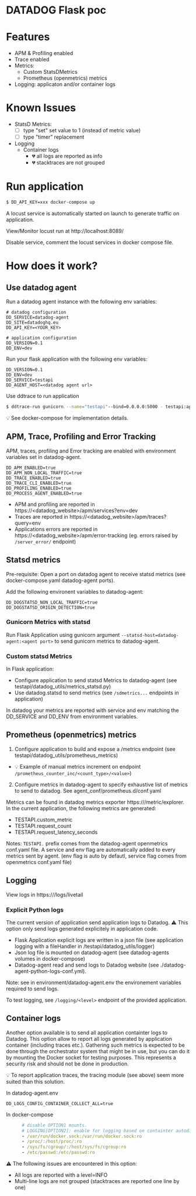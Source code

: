 # DATADOG Flask poc

# Features
- APM & Profiling enabled
- Trace enabled
- Metrics:
  - Custom StatsDMetrics
  - Prometheus (openmetrics) metrics
- Logging: applicaton and/or container logs

# Known Issues
- StatsD Metrics:
  - [ ] type "set" set value to 1 (instead of metric value)
  - [ ] type "timer" replacement
- Logging
  - Container logs
    - :broken_heart: all logs are reported as info
    - :broken_heart: stacktraces are not grouped 

# Run application

```bash
$ DD_API_KEY=xxx docker-compose up
```

A locust service is automatically started on launch to generate traffic on application.

View/Monitor locust run at http://localhost:8089/

Disable service, comment the locust services in docker compose file.

# How does it work?
## Use datadog agent

Run a datadog agent instance with the following env variables:
```dotenv
# datadog configuration
DD_SERVICE=datadog-agent
DD_SITE=datadoghq.eu
DD_API_KEY=<YOUR_KEY>

# application configuration
DD_VERSION=0.1
DD_ENV=dev
```

Run your flask application with the following env variables:
```dotenv
DD_VERSION=0.1
DD_ENV=dev
DD_SERVICE=testapi
DD_AGENT_HOST=<datadog agent url>
```

Use ddtrace to run application
```bash
$ ddtrace-run gunicorn --name="testapi"--bind=0.0.0.0:5000 - testapi:app
```

:bulb: See docker-compose for implementation details.


## APM, Trace, Profiling and Error Tracking
APM, traces, profiling and Error tracking are enabled with environment variables set in datadog-agent.

```dotenv
DD_APM_ENABLED=true
DD_APM_NON_LOCAL_TRAFFIC=true
DD_TRACE_ENABLED=true
DD_TRACE_CLI_ENABLED=true
DD_PROFILING_ENABLED=true
DD_PROCESS_AGENT_ENABLED=true
```

- APM and profiling are reported in https://<datadog_website>/apm/services?env=dev
- Traces are reported in https://<datadog_website>/apm/traces?query=env
- Applications errors are reported in https://<datadog_website>/apm/error-tracking (eg. errors raised by `/server_error/` endpoint)

## Statsd metrics
Pre-requisite: Open a port on datadog agent to receive statsd metrics (see docker-compose.yaml datadog-agent ports).

Add the following environent variables to datadog-agent:
```dotenv
DD_DOGSTATSD_NON_LOCAL_TRAFFIC=true
DD_DOGSTATSD_ORIGIN_DETECTION=true
```

### Gunicorn Metrics with statsd
Run Flask Application using gunicorn argument `--statsd-host=datadog-agent:<agent port>` to send gunicorn metrics to datadog-agent.


### Custom statsd Metrics
In Flask application:
   - Configure application to send statsd Metrics to datadog-agent (see testapi/datadog_utils/metrics_statsd.py)
   - Use datadog.statsd to send metrics (see `/sdmetrics...` endpoints in application)

In datadog your metrics are reported with service and env matching the DD_SERVICE and DD_ENV from environment variables.


## Prometheus (openmetrics) metrics
1. Configure application to build and expose a /metrics endpoint (see testapi/datadog_utils/prometheus_metrics)
  - :bulb: Example of manual metrics increment on endpoint `/prometheus_counter_inc/<count_type>/<value>`) 
2. Configure metrics in datadog-agent to specify exhaustive list of metrics to send to datadog. See agent_conf/prometheus.d/conf.yaml

Metrics can be found in datadog metrics exporter https://<datadog website>/metric/explorer. In the current application, the following metrics are generated:
 - TESTAPI.custom_metric
 - TESTAPI.request_count
 - TESTAPI.request_latency_seconds

Notes: `TESTAPI.` prefix comes from the datadog-agent openmetrics conf.yaml file. A service and env flag are automatically 
added to every metrics sent by agent. (env flag is auto by defautl, service flag comes from openmetrics conf.yaml file)

## Logging 

View logs in https://<datadog website>/logs/livetail

### Explicit Python logs
The current version of application send application logs to Datadog. 
:warning: This option only send logs generated explicitely in application code.

- Flask Application explicit logs are written in a json file (see application logging with a fileHandler in /testapi/datadog_utils/logger)
- Json log file is mounted on datadog-agent (see datadog-agents volumes in docker-compose)
- Datadog-agent read and send logs to Datadog website (see ./datadog-agent-python-logs-conf.yml).

Note: see in environment/datadog-agent.env the environement variables required to send logs.

To test logging, see `/logging/<level>` endpoint of the provided application.

## Container logs
Another option available is to send all application containter logs to Datadog.
This option allow to report all logs generated by application container (including traces etc.). Gathering such metrics is expected to be done through the orchestrator system that might be in use, but you can do it by mounting the Docker socket for testing purposes. This represents a security risk and should not be done in production.

:bulb: To report application traces, the tracing module (see above) seem more suited than this solution.

In datadog-agent.env
```dotenv
DD_LOGS_CONFIG_CONTAINER_COLLECT_ALL=true
```

In docker-compose
```yaml
      # disable OPTION1 mounts.
      # LOGGING[OPTION2]: enable for logging based on containter autodiscovery
      - /var/run/docker.sock:/var/run/docker.sock:ro
      - /proc/:/host/proc/:ro
      - /sys/fs/cgroup/:/host/sys/fs/cgroup:ro
      - /etc/passwd:/etc/passwd:ro
```
:warning: The following issues are encountered in this option:
 - All logs are reported with a level=INFO
 - Multi-line logs are not grouped (stacktraces are reported one line by one)
